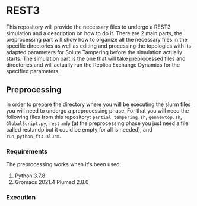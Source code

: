 # REST3
This repository will provide the necessary files to undergo a REST3 simulation and a description on how to do it. There are 2 main parts, the preprocessing part will show how to organize all the necessary files in the specific directories as well as editing and processing the topologies with its adapted parameters for Solute Tampering before the simulation actually starts. The simulation part is the one that will take preprocessed files and directories and will actually run the Replica Exchange Dynamics for the specified parameters.

## Preprocessing
In order to prepare the directory where you will be executing the slurm files you will need to undergo a preprocessing phase. For that you will need the following files from this repository: `partial_tempering.sh`, `gennewtop.sh`, `GlobalScript.py`, `rest.mdp` (at the preprocessing phase you just need a file called rest.mdp but it could be empty for all is needed), and `run_python_ft3.slurm`.

### Requirements
The preprocessing works when it's been used:
1. Python 3.7.8
2. Gromacs 2021.4 Plumed 2.8.0

### Execution
